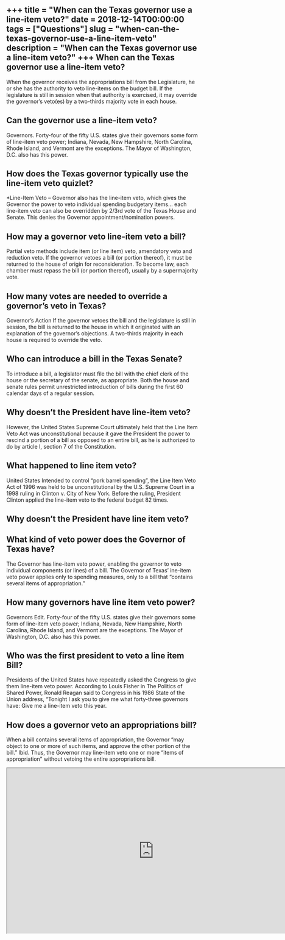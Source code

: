 +++
title = "When can the Texas governor use a line-item veto?"
date = 2018-12-14T00:00:00
tags = ["Questions"]
slug = "when-can-the-texas-governor-use-a-line-item-veto"
description = "When can the Texas governor use a line-item veto?"
+++
When can the Texas governor use a line-item veto?
-------------------------------------------------

When the governor receives the appropriations bill from the Legislature, he or she has the authority to veto line-items on the budget bill. If the legislature is still in session when that authority is exercised, it may override the governor’s veto(es) by a two-thirds majority vote in each house.

Can the governor use a line-item veto?
--------------------------------------

Governors. Forty-four of the fifty U.S. states give their governors some form of line-item veto power; Indiana, Nevada, New Hampshire, North Carolina, Rhode Island, and Vermont are the exceptions. The Mayor of Washington, D.C. also has this power.

How does the Texas governor typically use the line-item veto quizlet?
---------------------------------------------------------------------

\*Line-Item Veto – Governor also has the line-item veto, which gives the Governor the power to veto individual spending budgetary items… each line-item veto can also be overridden by 2/3rd vote of the Texas House and Senate. This denies the Governor appointment/nomination powers.

How may a governor veto line-item veto a bill?
----------------------------------------------

Partial veto methods include item (or line item) veto, amendatory veto and reduction veto. If the governor vetoes a bill (or portion thereof), it must be returned to the house of origin for reconsideration. To become law, each chamber must repass the bill (or portion thereof), usually by a supermajority vote.

How many votes are needed to override a governor’s veto in Texas?
-----------------------------------------------------------------

Governor’s Action If the governor vetoes the bill and the legislature is still in session, the bill is returned to the house in which it originated with an explanation of the governor’s objections. A two-thirds majority in each house is required to override the veto.

Who can introduce a bill in the Texas Senate?
---------------------------------------------

To introduce a bill, a legislator must file the bill with the chief clerk of the house or the secretary of the senate, as appropriate. Both the house and senate rules permit unrestricted introduction of bills during the first 60 calendar days of a regular session.

Why doesn’t the President have line-item veto?
----------------------------------------------

However, the United States Supreme Court ultimately held that the Line Item Veto Act was unconstitutional because it gave the President the power to rescind a portion of a bill as opposed to an entire bill, as he is authorized to do by article I, section 7 of the Constitution.

What happened to line item veto?
--------------------------------

United States Intended to control “pork barrel spending”, the Line Item Veto Act of 1996 was held to be unconstitutional by the U.S. Supreme Court in a 1998 ruling in Clinton v. City of New York. Before the ruling, President Clinton applied the line-item veto to the federal budget 82 times.

Why doesn’t the President have line item veto?
----------------------------------------------

What kind of veto power does the Governor of Texas have?
--------------------------------------------------------

The Governor has line-item veto power, enabling the governor to veto individual components (or lines) of a bill. The Governor of Texas’ ine-item veto power applies only to spending measures, only to a bill that “contains several items of appropriation.”

How many governors have line item veto power?
---------------------------------------------

Governors Edit. Forty-four of the fifty U.S. states give their governors some form of line-item veto power; Indiana, Nevada, New Hampshire, North Carolina, Rhode Island, and Vermont are the exceptions. The Mayor of Washington, D.C. also has this power.

Who was the first president to veto a line item Bill?
-----------------------------------------------------

Presidents of the United States have repeatedly asked the Congress to give them line-item veto power. According to Louis Fisher in The Politics of Shared Power, Ronald Reagan said to Congress in his 1986 State of the Union address, “Tonight I ask you to give me what forty-three governors have: Give me a line-item veto this year.

How does a governor veto an appropriations bill?
------------------------------------------------

When a bill contains several items of appropriation, the Governor “may object to one or more of such items, and approve the other portion of the bill.” Ibid. Thus, the Governor may line-item veto one or more “items of appropriation” without vetoing the entire appropriations bill.

<iframe allow="accelerometer; autoplay; clipboard-write; encrypted-media; gyroscope; picture-in-picture" allowfullscreen="" class="__youtube_prefs__  epyt-is-override  no-lazyload" data-no-lazy="1" data-origheight="433" data-origwidth="770" data-skipgform_ajax_framebjll="" height="433" id="_ytid_96673" loading="lazy" src="https://www.youtube.com/embed/_c1gsz4OCBU?enablejsapi=1&autoplay=0&cc_load_policy=0&cc_lang_pref=&iv_load_policy=1&loop=0&modestbranding=0&rel=1&fs=1&playsinline=0&autohide=2&theme=dark&color=red&controls=1&" title="YouTube player" width="770"></iframe>